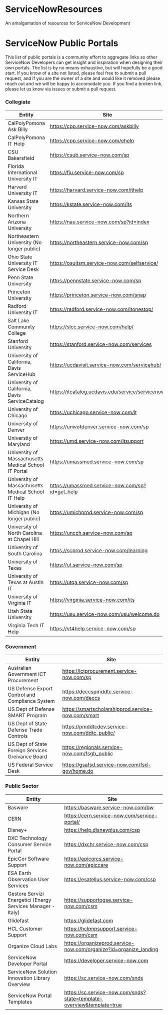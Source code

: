 # ServiceNowResources
An amalgamation of resources for ServiceNow Development


# ServiceNow Public Portals

This list of public portals is a community effort to aggregate links so other ServiceNow Developers can get insight and inspiration when designing their own portals. The list is by no means exhaustive, but will hopefully be a good start. If you know of a site not listed, please feel free to submit a pull request, and if you are the owner of a site and would like it removed please reach out and we will be happy to accomodate you. If you find a broken link, please let us know via issues or submit a pull request. 

### Collegiate

Entity | Site 
------------ | ------------- 
CalPolyPomona Ask Billy	|	https://cpp.service-now.com/askbilly	
CalPolyPomona IT Help	|	https://cpp.service-now.com/ehelp	
CSU Bakersfield	|	https://csub.service-now.com/sp	
Florida International University IT	|	https://fiu.service-now.com/sp	
Harvard University IT	|	https://harvard.service-now.com/ithelp	
Kansas State University	|	https://kstate.service-now.com/its	
Northern Arizona University	|	https://nau.service-now.com/sp?id=index	
Northeastern University (No longer public)	|	https://northeastern.service-now.com/sp	
Ohio State University IT Service Desk	|	https://osuitsm.service-now.com/selfservice/	
Penn State University |	https://pennstate.service-now.com/sp	
Princeton University |	https://princeton.service-now.com/snap	
Radford University IT	|	https://radford.service-now.com/itonestop/	
Salt Lake Community College	|	https://slcc.service-now.com/help/	
Stanford University |	https://stanford.service-now.com/services	
University of California, Davis ServiceHub	|	https://ucdavisit.service-now.com/servicehub/	
University of California, Davis ServiceCatalog	|	https://itcatalog.ucdavis.edu/service/servicenow	
University of Chicago	|	https://uchicago.service-now.com/it	
University of Denver |	https://univofdenver.service-now.com/sp	
University of Maryland |	https://umd.service-now.com/itsupport	
University of Massachusetts Medical School IT Portal	|	https://umassmed.service-now.com/sp	
University of Massachusetts Medical School IT Help	|	https://umassmed.service-now.com/sp?id=get_help	
University of Michigan (No longer public)	|	https://umichprod.service-now.com/sp	
University of North Carolina at Chapel Hill |	https://uncch.service-now.com/sp	
University of South Carolina |	https://scprod.service-now.com/learning	
University of Texas |	https://ut.service-now.com/sp	
University of Texas at Austin IT	|	https://utqa.service-now.com/sp	
University of Virginia IT	|	https://virginia.service-now.com/its	
Utah State University	|	https://usu.service-now.com/usu/welcome.do	
Virginia Tech IT Help	|	https://vt4help.service-now.com/sp	

### Government

Entity | Site 
------------ | -------------
Australian Government ICT Procurement	|	https://ictprocurement.service-now.com/sp
US Defense Export Control and Compliance System	|	https://deccspmddtc.service-now.com/deccs
US Dept of Defense SMART Program	|	https://smartscholarshipprod.service-now.com/smart
US Dept of State Defense Trade Controls	|	https://pmddtcdev.service-now.com/ddtc_public/
US Dept of State Foreign Services Greivance Board	|	https://regionals.service-now.com/fsgb_public
US Federal Service Desk	|	https://gsafsd.service-now.com/fsd-gov/home.do

### Public Sector

Entity | Site 
------------ | -------------
Basware	|	https://basware.service-now.com/bw	
CERN |	https://cern.service-now.com/service-portal/	
Disney+ |	https://help.disneyplus.com/csp	
DXC Technology Consumer Service Portal	|	https://dxchr.service-now.com/csp	
EpicCor Software Support |	https://epicorcs.service-now.com/epiccare	
ESA Earth Observation User Services	|	https://esatellus.service-now.com/csp	
Gestore Servizi Energetici (Energy Services Manager - Italy)	|	https://supportogse.service-now.com/csm	
Glidefast | https://glidefast.com
HCL Customer Support	|	https://hclpnpsupport.service-now.com/csm	
Organize Cloud Labs	|	https://organizeprod.service-now.com/organize?id=organize_landing	
ServiceNow Developer Portal	|	https://developer.service-now.com	
ServiceNow Solution Innovation Library Overview	|	https://sc.service-now.com/snds	
ServiceNow Portal Templates	|	https://sc.service-now.com/snds?state=template-overview&template=true	

